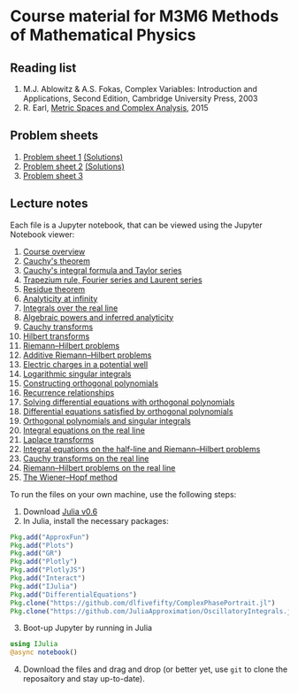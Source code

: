# Course material for M3M6 Methods of Mathematical Physics

## Reading list

1. M.J. Ablowitz & A.S. Fokas, Complex Variables: Introduction and Applications, Second Edition, Cambridge University Press, 2003
2. R. Earl, [Metric Spaces and Complex Analysis](https://courses.maths.ox.ac.uk/node/view_material/5392), 2015

## Problem sheets

1. [Problem sheet 1](https://github.com/dlfivefifty/M3M6LectureNotes/raw/master/Problem%20Sheet%201.pdf) [(Solutions)](http://nbviewer.jupyter.org/github/dlfivefifty/M3M6LectureNotes/blob/master/Solution%20Sheet%201.ipynb)
2. [Problem sheet 2](https://github.com/dlfivefifty/M3M6LectureNotes/raw/master/Problem%20Sheet%202.pdf) [(Solutions)](http://nbviewer.jupyter.org/github/dlfivefifty/M3M6LectureNotes/blob/master/Solution%20Sheet%202.ipynb)
3. [Problem sheet 3](https://github.com/dlfivefifty/M3M6LectureNotes/raw/master/Problem%20Sheet%203.pdf)


## Lecture notes

Each file is a Jupyter notebook, that can be viewed using the Jupyter Notebook viewer:

1. [Course overview](http://nbviewer.jupyter.org/github/dlfivefifty/M3M6LectureNotes/blob/master/Lecture%201.ipynb)
2. [Cauchy's theorem](http://nbviewer.jupyter.org/github/dlfivefifty/M3M6LectureNotes/blob/master/Lecture%202.ipynb)
3. [Cauchy's integral formula and Taylor series](http://nbviewer.jupyter.org/github/dlfivefifty/M3M6LectureNotes/blob/master/Lecture%203.ipynb)
4. [Trapezium rule, Fourier series and Laurent series](http://nbviewer.jupyter.org/github/dlfivefifty/M3M6LectureNotes/blob/master/Lecture%204.ipynb)
5. [Residue theorem](http://nbviewer.jupyter.org/github/dlfivefifty/M3M6LectureNotes/blob/master/Lecture%205.ipynb)
6. [Analyticity at infinity](http://nbviewer.jupyter.org/github/dlfivefifty/M3M6LectureNotes/blob/master/Lecture%206.ipynb)
7. [Integrals over the real line](http://nbviewer.jupyter.org/github/dlfivefifty/M3M6LectureNotes/blob/master/Lecture%207.ipynb)
8. [Algebraic powers and inferred analyticity](http://nbviewer.jupyter.org/github/dlfivefifty/M3M6LectureNotes/blob/master/Lecture%208.ipynb)
9. [Cauchy transforms](http://nbviewer.jupyter.org/github/dlfivefifty/M3M6LectureNotes/blob/master/Lecture%209.ipynb)
10. [Hilbert transforms](http://nbviewer.jupyter.org/github/dlfivefifty/M3M6LectureNotes/blob/master/Lecture%2010.ipynb)
11. [Riemann–Hilbert problems](http://nbviewer.jupyter.org/github/dlfivefifty/M3M6LectureNotes/blob/master/Lecture%2011.ipynb)
12. [Additive Riemann–Hilbert problems](http://nbviewer.jupyter.org/github/dlfivefifty/M3M6LectureNotes/blob/master/Lecture%2012.ipynb)
13. [Electric charges in a potential well](http://nbviewer.jupyter.org/github/dlfivefifty/M3M6LectureNotes/blob/master/Lecture%2013.ipynb)
14. [Logarithmic singular integrals](http://nbviewer.jupyter.org/github/dlfivefifty/M3M6LectureNotes/blob/master/Lecture%2014.ipynb)
15. [Constructing orthogonal polynomials](http://nbviewer.jupyter.org/github/dlfivefifty/M3M6LectureNotes/blob/master/Lecture%2015.ipynb)
16. [Recurrence relationships](http://nbviewer.jupyter.org/github/dlfivefifty/M3M6LectureNotes/blob/master/Lecture%2016.ipynb)
17. [Solving differential equations with orthogonal polynomials](http://nbviewer.jupyter.org/github/dlfivefifty/M3M6LectureNotes/blob/master/Lecture%2017.ipynb)
18. [Differential equations satisfied by orthogonal polynomials](http://nbviewer.jupyter.org/github/dlfivefifty/M3M6LectureNotes/blob/master/Lecture%2018.ipynb)
19. [Orthogonal polynomials and singular integrals](http://nbviewer.jupyter.org/github/dlfivefifty/M3M6LectureNotes/blob/master/Lecture%2019.ipynb)
20. [Integral equations on the real line](http://nbviewer.jupyter.org/github/dlfivefifty/M3M6LectureNotes/blob/master/Lecture%2020.ipynb)
21. [Laplace transforms](http://nbviewer.jupyter.org/github/dlfivefifty/M3M6LectureNotes/blob/master/Lecture%2021.ipynb)
22. [Integral equations on the half-line and Riemann–Hilbert problems](http://nbviewer.jupyter.org/github/dlfivefifty/M3M6LectureNotes/blob/master/Lecture%2022.ipynb)
23. [Cauchy transforms on the real line](http://nbviewer.jupyter.org/github/dlfivefifty/M3M6LectureNotes/blob/master/Lecture%2023.ipynb)
24. [Riemann–Hilbert problems on the real line](http://nbviewer.jupyter.org/github/dlfivefifty/M3M6LectureNotes/blob/master/Lecture%2024.ipynb)
25. [The Wiener–Hopf method](http://nbviewer.jupyter.org/github/dlfivefifty/M3M6LectureNotes/blob/master/Lecture%2025.ipynb)


To run the files on your own machine, use the following steps:

1. Download [Julia v0.6](https://julialang.org/downloads/)
2. In Julia, install the necessary packages:
```julia
Pkg.add("ApproxFun")
Pkg.add("Plots")
Pkg.add("GR")
Pkg.add("Plotly")
Pkg.add("PlotlyJS")
Pkg.add("Interact")
Pkg.add("IJulia")
Pkg.add("DifferentialEquations")
Pkg.clone("https://github.com/dlfivefifty/ComplexPhasePortrait.jl")
Pkg.clone("https://github.com/JuliaApproximation/OscillatoryIntegrals.jl")
```
3. Boot-up Jupyter by running in Julia
```julia
using IJulia
@async notebook()
```
4. Download the files and drag and drop (or better yet, use `git` to clone the reposaitory and stay up-to-date).
